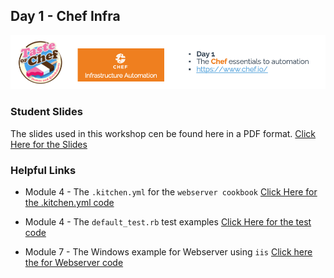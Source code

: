 
## Day 1 - Chef Infra
![Chef Infra](/images/ChefInfra.png)

### Student Slides
The slides used in this workshop cen be found here in a PDF format.
[Click Here for the Slides](https://github.com/anthonygrees/compliance-workshop/tree/master/slides)

### Helpful Links

 - Module 4 - The ```.kitchen.yml``` for the ```webserver cookbook```
[Click Here for the .kitchen.yml code](https://github.com/anthonygrees/webserver_poc/blob/master/.kitchen.yml)

 - Module 4 - The ```default_test.rb``` test examples
 [Click Here for the test code](https://github.com/anthonygrees/webserver_poc/blob/master/test/smoke/default/default_test.rb)

 - Module 7 - The Windows example for Webserver using ```iis```
[Click here the for Webserver code](https://github.com/anthonygrees/myiis)
